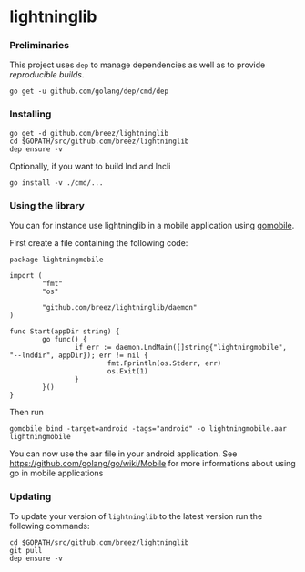 # lightninglib
### Preliminaries

This project uses `dep` to manage dependencies as well as to provide *reproducible builds*.

```
go get -u github.com/golang/dep/cmd/dep
```

### Installing

```
go get -d github.com/breez/lightninglib
cd $GOPATH/src/github.com/breez/lightninglib
dep ensure -v
```
Optionally, if you want to build lnd and lncli
```
go install -v ./cmd/...
```

### Using the library
You can for instance use lightninglib in a mobile application using [gomobile](https://godoc.org/golang.org/x/mobile).

First create a file containing the following code:

```
package lightningmobile

import (
        "fmt"
        "os"

        "github.com/breez/lightninglib/daemon"
)

func Start(appDir string) {
        go func() {
                if err := daemon.LndMain([]string{"lightningmobile", "--lnddir", appDir}); err != nil {
                        fmt.Fprintln(os.Stderr, err)
                        os.Exit(1)
                }
        }()
}
```

Then run
```
gomobile bind -target=android -tags="android" -o lightningmobile.aar lightningmobile
```
You can now use the aar file in your android application.
See https://github.com/golang/go/wiki/Mobile for more informations about using go in mobile applications

### Updating

To update your version of `lightninglib` to the latest version run the following
commands:
```
cd $GOPATH/src/github.com/breez/lightninglib
git pull
dep ensure -v
```
